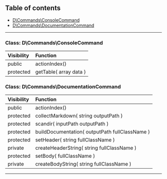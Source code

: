 ## Table of contents
- [D\Commands\ConsoleCommand](#d_commands_consolecommand)
- [D\Commands\DocumentationCommand](#d_commands_documentationcommand)
<hr>

<a id="d_commands_consolecommand"></a>

### Class: D\Commands\ConsoleCommand
| Visibility | Function |
|:-----------|:---------|
|public|actionIndex()|
|protected|getTable( array data )|


<a id="d_commands_documentationcommand"></a>

### Class: D\Commands\DocumentationCommand
| Visibility | Function |
|:-----------|:---------|
|public|actionIndex()|
|protected|collectMarkdown( string outputPath )|
|protected|scandir(  inputPath   outputPath )|
|protected|buildDocumentation(  outputPath   fullClassName )|
|protected|setHeader( string fullClassName )|
|private|createHeaderString( string fullClassName )|
|protected|setBody(  fullClassName )|
|private|createBodyString( string fullClassName )|
<hr>